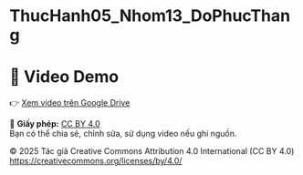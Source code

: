 # ThucHanh05_Nhom13_DoPhucThang
# 🎥 Video Demo

👉 [Xem video trên Google Drive](https://drive.google.com/file/d/1g3QRDufJ1lx_dDnAoP9oqvYeP0FbyQT9/view?usp=drive_link)

📄 **Giấy phép:** [CC BY 4.0](https://creativecommons.org/licenses/by/4.0/)  
Bạn có thể chia sẻ, chỉnh sửa, sử dụng video nếu ghi nguồn.

© 2025 Tác giả
Creative Commons Attribution 4.0 International (CC BY 4.0)
https://creativecommons.org/licenses/by/4.0/


